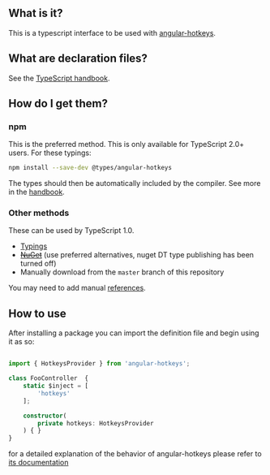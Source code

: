 ## What is it?

This is a typescript interface to be used with [angular-hotkeys](https://github.com/chieffancypants/angular-hotkeys/).

## What are declaration files?

See the [TypeScript handbook](http://www.typescriptlang.org/docs/handbook/declaration-files/introduction.html).


## How do I get them?

### npm

This is the preferred method. This is only available for TypeScript 2.0+ users. For these typings:

```sh
npm install --save-dev @types/angular-hotkeys
```

The types should then be automatically included by the compiler.
See more in the [handbook](http://www.typescriptlang.org/docs/handbook/declaration-files/consumption.html).


### Other methods

These can be used by TypeScript 1.0.

* [Typings](https://github.com/typings/typings)
* ~~[NuGet](http://nuget.org/Tpackages?q=DefinitelyTyped)~~ (use preferred alternatives, nuget DT type publishing has been turned off)
* Manually download from the `master` branch of this repository

You may need to add manual [references](http://www.typescriptlang.org/docs/handbook/triple-slash-directives.html).

## How to use

After installing a package you can import the definition file and begin using it as so:

```ts

import { HotkeysProvider } from 'angular-hotkeys';

class FooController  {
    static $inject = [
        'hotkeys'
    ];

    constructor(
        private hotkeys: HotkeysProvider
    ) { }
}

```

for a detailed explanation of the behavior of angular-hotkeys please refer to [its documentation](https://github.com/chieffancypants/angular-hotkeys/)

